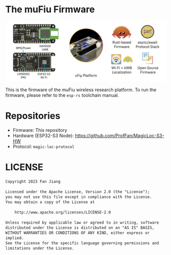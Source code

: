 # The muFiu Firmware

![teaser](assets/teaser.jpg)

This is the firmware of the muFiu wireless research platform. To run the firmware, please refer to the `esp-rs` toolchain manual.

# Repositories

* Firmware: This repository
* Hardware (ESP32-S3 Node): https://github.com/ProfFan/MagicLoc-S3-HW
* Protocol: `magic-loc-protocol`

# LICENSE

```
Copyright 2023 Fan Jiang

Licensed under the Apache License, Version 2.0 (the "License");
you may not use this file except in compliance with the License.
You may obtain a copy of the License at

    http://www.apache.org/licenses/LICENSE-2.0

Unless required by applicable law or agreed to in writing, software
distributed under the License is distributed on an "AS IS" BASIS,
WITHOUT WARRANTIES OR CONDITIONS OF ANY KIND, either express or implied.
See the License for the specific language governing permissions and
limitations under the License.
```

